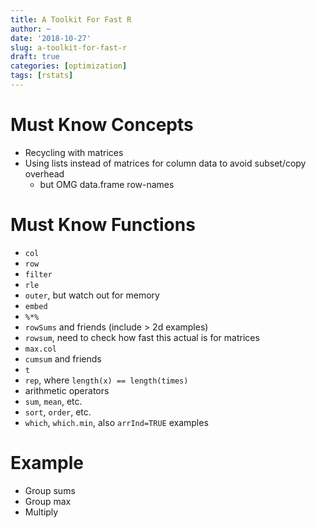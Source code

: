 ```yaml
---
title: A Toolkit For Fast R
author: ~
date: '2018-10-27'
slug: a-toolkit-for-fast-r
draft: true
categories: [optimization]
tags: [rstats]
---
```


# Must Know Concepts

* Recycling with matrices
* Using lists instead of matrices for column data to avoid subset/copy overhead
    * but OMG data.frame row-names

# Must Know Functions

* `col`
* `row`
* `filter`
* `rle`
* `outer`, but watch out for memory
* `embed`
* `%*%`
* `rowSums` and friends (include > 2d examples)
* `rowsum`, need to check how fast this actual is for matrices
* `max.col`
* `cumsum` and friends
* `t`
* `rep`, where `length(x) == length(times)`
* arithmetic operators
* `sum`, `mean`, etc.
* `sort`, `order`, etc.
* `which`, `which.min`, also `arrInd=TRUE` examples

# Example

* Group sums
* Group max
* Multiply 

